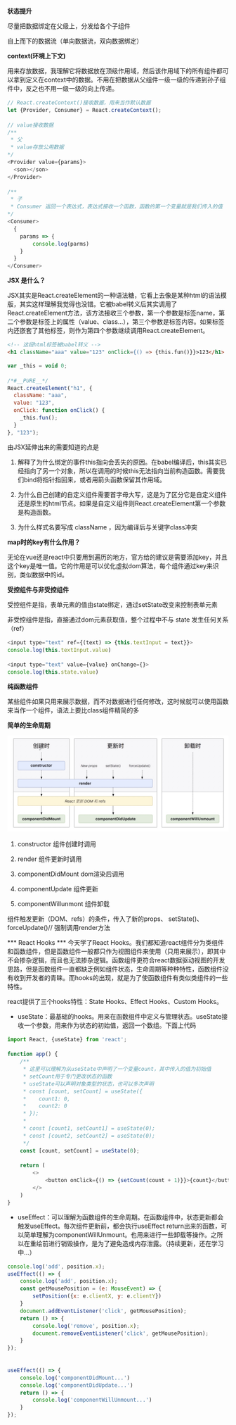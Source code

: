 **状态提升**

尽量把数据绑定在父级上，分发给各个子组件

自上而下的数据流（单向数据流，双向数据绑定）

**context(环境上下文)**

用来存放数据，我理解它将数据放在顶级作用域，然后该作用域下的所有组件都可以拿到定义在context中的数据。不用在把数据从父组件一级一级的传递到孙子组件中，反之也不用一级一级的向上传递。

```js
// React.createContext()接收数据，用来当作默认数据
let {Provider, Consumer} = React.createContext();

// value接收数据
/**
 * 父
 * value存放公用数据
*/
<Provider value={params}>
  <son></son>
</Provider>

/**
 * 子
 * Consumer 返回一个表达式，表达式接收一个函数，函数的第一个变量就是我们传入的值
*/
<Consumer>
  {
    params => {
        console.log(parms)
    }
  }
</Consumer>
```

**JSX 是什么？**

JSX其实是React.createElement的一种语法糖，它看上去像是某种html的语法模版，其实这样理解我觉得也没错。它被babel转义后其实调用了React.createElement方法，该方法接收三个参数，第一个参数是标签name，第二个参数是标签上的属性（value、class...），第三个参数是标签内容。如果标签内还嵌套了其他标签，则作为第四个参数继续调用React.createElement。

```html
<!-- 这段html标签被babel转义 --> 
<h1 className="aaa" value="123" onClick={() => {this.fun()}}>123</h1>
```

```js
var _this = void 0;

/*#__PURE__*/
React.createElement("h1", {
  className: "aaa",
  value: "123",
  onClick: function onClick() {
    _this.fun();
  }
}, "123");
```

由JSX延伸出来的需要知道的点是

1. 解释了为什么绑定的事件this指向会丢失的原因。在babel编译后，this其实已经指向了另一个对象，所以在调用的时候this无法指向当前构造函数。需要我们bind将指针指回来，或者用箭头函数保留其作用域。

2. 为什么自己创建的自定义组件需要首字母大写，这是为了区分它是自定义组件还是原生的html节点。如果是自定义组件则React.createElement第一个参数是构造函数。

3. 为什么样式名要写成 className ，因为编译后与关键字class冲突


**map时的key有什么作用？**

无论在vue还是react中只要用到遍历的地方，官方给的建议是需要添加key，并且这个key是唯一值。它的作用是可以优化虚拟dom算法，每个组件通过key来识别，类似数据中的id。

**受控组件与非受控组件**

受控组件是指，表单元素的值由state绑定，通过setState改变来控制表单元素

非受控组件是指，直接通过dom元素获取值，整个过程中不与 state 发生任何关系（ref）

```js
<input type="text" ref={(text) => {this.textInput = text}}>
console.log(this.textInput.value)

<input type="text" value={value} onChange={}>
console.log(this.state.value)
```

**纯函数组件**

某些组件如果只用来展示数据，而不对数据进行任何修改，这时候就可以使用函数来当作一个组件，语法上要比class组件精简的多

**简单的生命周期**

![生命周期](./static/img/react.png)

1. constructor 组件创建时调用

2. render 组件更新时调用

3. componentDidMount dom渲染后调用

4. componentUpdate 组件更新

5. componentWillunmont 组件卸载

组件触发更新（DOM、refs）的条件，传入了新的props、 setState()、 forceUpdate()// 强制调用render方法



*** React Hooks ***
今天学了React Hooks。我们都知道react组件分为类组件和函数组件，但是函数组件一般都只作为视图组件来使用（只用来展示），即其中不会掺杂逻辑，而且也无法掺杂逻辑。函数组件更符合react数据驱动视图的开发思路，但是函数组件一直都缺乏例如组件状态，生命周期等种种特性，函数组件没有收到开发者的青睐。而hooks的出现，就是为了使函数组件有类似类组件的一些特性。

react提供了三个hooks特性：State Hooks、Effect Hooks、Custom Hooks。

- useState：最基础的hooks。用来在函数组件中定义与管理状态。useState接收一个参数，用来作为状态的初始值，返回一个数组。下面上代码

```js
import React, {useState} from 'react';

function app() {
    /**
     * 这里可以理解为从useState中声明了一个变量count，其中传入的值为初始值
     * setCount用于专门更改状态的函数
     * useState可以声明对象类型的状态，也可以多次声明
     * const [count, setCount] = useState({
     *    count1: 0,
     *    count2: 0
     * });
     *  
     * const [count1, setCount1] = useState(0);
     * const [count2, setCount2] = useState(0);
     */
    const [count, setCount] = useState(0);

    return (
        <>
            <button onClick={() => {setCount(count + 1)}}>{count}</button>
        </>
    )
}
```

- useEffect：可以理解为函数组件的生命周期。在函数组件中，状态更新都会触发useEffect。每次组件更新前，都会执行useEffect return出来的函数，可以简单理解为componentWillUnmount。也用来进行一些卸载等操作。之所以在重绘前进行销毁操作，是为了避免造成内存泄露。（持续更新，还在学习中...）

```js
console.log('add', position.x);
useEffect(() => {
    console.log('add', position.x);
    const getMousePosition = (e: MouseEvent) => {
        setPosition({x: e.clientX, y: e.clientY})
    }
    document.addEventListener('click', getMousePosition);
    return () => {
        console.log('remove', position.x);
        document.removeEventListener('click', getMousePosition);
    }
});


useEffect(() => {
    console.log('componentDidMount...')
    console.log('componentDidUpdate...')
    return () => {
        console.log('componentWillUnmount...')
    }
});
```

